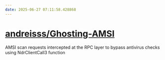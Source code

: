 ```yaml
---
date: 2025-06-27 07:11:58.428868
---
```


# [andreisss/Ghosting-AMSI](https://github.com/andreisss/Ghosting-AMSI)

AMSI scan requests intercepted at the RPC layer to bypass antivirus checks using NdrClientCall3 function